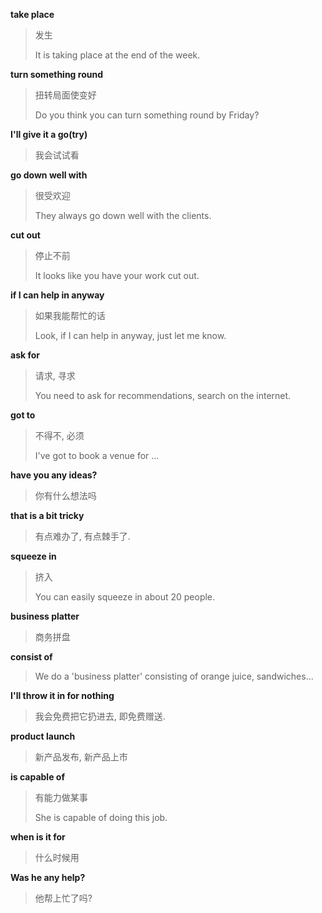 **take place**

> 发生
> 
> It is taking place at the end of the week.

**turn something round**

> 扭转局面使变好
> 
> Do you think you can turn something round by Friday?

**I'll give it a go(try)**

> 我会试试看

**go down well with**

> 很受欢迎
> 
> They always go down  well with the clients.

**cut out**

>  停止不前
> 
> It looks like you have your work cut out.

**if I can help in anyway**

> 如果我能帮忙的话
> 
> Look, if I can help in anyway, just let me know.

**ask for**

> 请求, 寻求
> 
> You need to ask for recommendations, search on the internet.

**got to**

> 不得不, 必须
> 
> I've got to book a venue for ...

**have you any ideas?**

> 你有什么想法吗

**that is a bit tricky**

> 有点难办了, 有点棘手了.

**squeeze in**

> 挤入
> 
> You can easily squeeze in about 20 people.

**business platter**

> 商务拼盘

**consist of**

> We do a 'business platter' consisting of orange juice, sandwiches...

**I'll throw it in for nothing**

> 我会免费把它扔进去, 即免费赠送.

**product launch**

> 新产品发布, 新产品上市

**is capable of**

> 有能力做某事
> 
> She is capable of doing this job.

**when is it for**

> 什么时候用

**Was he any help?**

> 他帮上忙了吗?
